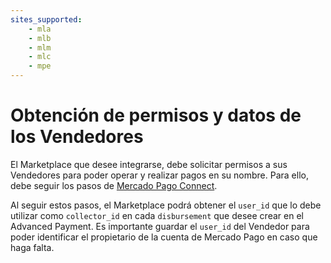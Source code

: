 ```yaml
---
sites_supported:
    - mla
    - mlb
    - mlm
    - mlc
    - mpe
---
```

# Obtención de permisos y datos de los Vendedores

El Marketplace que desee integrarse, debe solicitar permisos a sus Vendedores para poder operar y realizar pagos en su nombre. Para ello, debe seguir los pasos de [Mercado Pago Connect](https://www.mercadopago.com.ar/developers/es/guides/marketplace/api/create-marketplace).

Al seguir estos pasos, el Marketplace podrá obtener el `user_id` que lo debe utilizar como `collector_id` en cada `disbursement` que desee crear en el Advanced Payment. Es importante guardar el `user_id` del Vendedor para poder identificar el propietario de la cuenta de Mercado Pago en caso que haga falta.